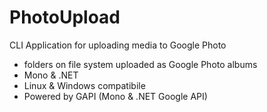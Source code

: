 # PhotoUpload

CLI Application for uploading media to Google Photo

- folders on file system uploaded as Google Photo albums 
- Mono & .NET
- Linux & Windows compatibile
- Powered by GAPI (Mono & .NET Google API)



